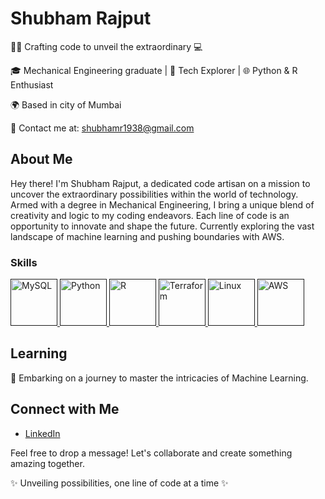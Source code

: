 # Shubham Rajput

👨‍🔧 Crafting code to unveil the extraordinary 💻

🎓 Mechanical Engineering graduate | 🚀 Tech Explorer | 🌐 Python & R Enthusiast

🌍 Based in city of Mumbai

📧 Contact me at: shubhamr1938@gmail.com

## About Me

Hey there! I'm Shubham Rajput, a dedicated code artisan on a mission to uncover the extraordinary possibilities within the world of technology. Armed with a degree in Mechanical Engineering, I bring a unique blend of creativity and logic to my coding endeavors. Each line of code is an opportunity to innovate and shape the future. Currently exploring the vast landscape of machine learning and pushing boundaries with AWS.

### Skills

<p align="left">
  <a href=" ">
    <img src="https://www.vectorlogo.zone/logos/mysql/mysql-official.svg" width="75" height="75" alt="MySQL" />
  </a>
<a href=" ">
  <img src="https://upload.wikimedia.org/wikipedia/commons/c/c3/Python-logo-notext.svg" width="75" height="75" alt="Python" />
  </a>
<a href=" ">
  <img src="https://www.vectorlogo.zone/logos/r-project/r-project-icon.svg" width="75" height="75" alt="R" />
  </a>
<a href=" ">
  <img src="https://www.vectorlogo.zone/logos/terraformio/terraformio-ar21.svg" width="75" height="75" alt="Terraform" />
  </a>
<a href=" ">
  <img src="https://www.vectorlogo.zone/logos/linux/linux-ar21.svg" width="75" height="75" alt="Linux" />
  </a>
<a href=" ">
  <img src="https://www.vectorlogo.zone/logos/amazon_aws/amazon_aws-ar21.svg" width="75" height="75" alt="AWS" />
  </a>
</p>

## Learning

🚀 Embarking on a journey to master the intricacies of Machine Learning.

## Connect with Me

- [LinkedIn](https://www.linkedin.com/in/shubhsmiles/) 

Feel free to drop a message! Let's collaborate and create something amazing together.

✨ Unveiling possibilities, one line of code at a time ✨
